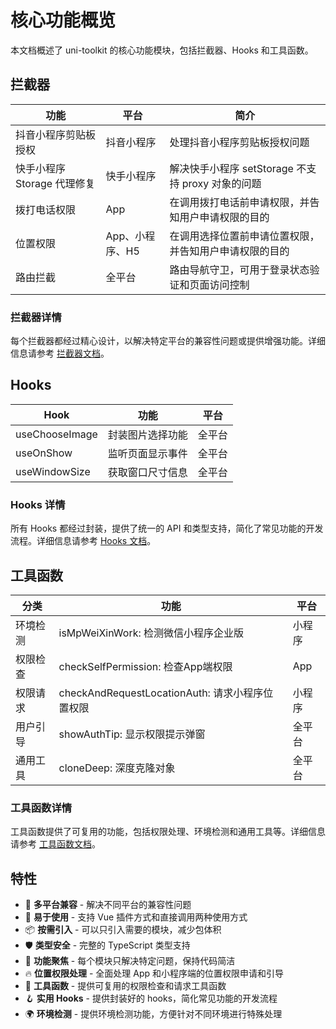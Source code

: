 # 核心功能概览

本文档概述了 uni-toolkit 的核心功能模块，包括拦截器、Hooks 和工具函数。

## 拦截器

| 功能                        | 平台            | 简介                                                   |
| --------------------------- | --------------- | ------------------------------------------------------ |
| 抖音小程序剪贴板授权        | 抖音小程序      | 处理抖音小程序剪贴板授权问题                           |
| 快手小程序 Storage 代理修复 | 快手小程序      | 解决快手小程序 setStorage 不支持 proxy 对象的问题      |
| 拨打电话权限                | App             | 在调用拨打电话前申请权限，并告知用户申请权限的目的     |
| 位置权限                    | App、小程序、H5 | 在调用选择位置前申请位置权限，并告知用户申请权限的目的 |
| 路由拦截                    | 全平台          | 路由导航守卫，可用于登录状态验证和页面访问控制         |

### 拦截器详情

每个拦截器都经过精心设计，以解决特定平台的兼容性问题或提供增强功能。详细信息请参考 [拦截器文档](./interceptors.md)。

## Hooks

| Hook           | 功能             | 平台   |
| -------------- | ---------------- | ------ |
| useChooseImage | 封装图片选择功能 | 全平台 |
| useOnShow      | 监听页面显示事件 | 全平台 |
| useWindowSize  | 获取窗口尺寸信息 | 全平台 |

### Hooks 详情

所有 Hooks 都经过封装，提供了统一的 API 和类型支持，简化了常见功能的开发流程。详细信息请参考 [Hooks 文档](./hooks.md)。

## 工具函数

| 分类     | 功能                                            | 平台   |
| -------- | ----------------------------------------------- | ------ |
| 环境检测 | isMpWeiXinWork: 检测微信小程序企业版            | 小程序 |
| 权限检查 | checkSelfPermission: 检查App端权限              | App    |
| 权限请求 | checkAndRequestLocationAuth: 请求小程序位置权限 | 小程序 |
| 用户引导 | showAuthTip: 显示权限提示弹窗                   | 全平台 |
| 通用工具 | cloneDeep: 深度克隆对象                         | 全平台 |

### 工具函数详情

工具函数提供了可复用的功能，包括权限处理、环境检测和通用工具等。详细信息请参考 [工具函数文档](./tools.md)。

## 特性

- 🔄 **多平台兼容** - 解决不同平台的兼容性问题
- 🔧 **易于使用** - 支持 Vue 插件方式和直接调用两种使用方式
- 📦 **按需引入** - 可以只引入需要的模块，减少包体积
- 🛡️ **类型安全** - 完整的 TypeScript 类型支持
- 🎯 **功能聚焦** - 每个模块只解决特定问题，保持代码简洁
- 🔥 **位置权限处理** - 全面处理 App 和小程序端的位置权限申请和引导
- 🧩 **工具函数** - 提供可复用的权限检查和请求工具函数
- 🪝 **实用 Hooks** - 提供封装好的 hooks，简化常见功能的开发流程
- 🌍 **环境检测** - 提供环境检测功能，方便针对不同环境进行特殊处理
